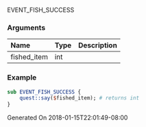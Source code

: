 EVENT_FISH_SUCCESS
### Arguments
**Name**|**Type**|**Description**
:-----|:-----|:-----
fished_item|int|
### Example
```perl
sub EVENT_FISH_SUCCESS {
	quest::say($fished_item); # returns int
}
```

Generated On 2018-01-15T22:01:49-08:00
